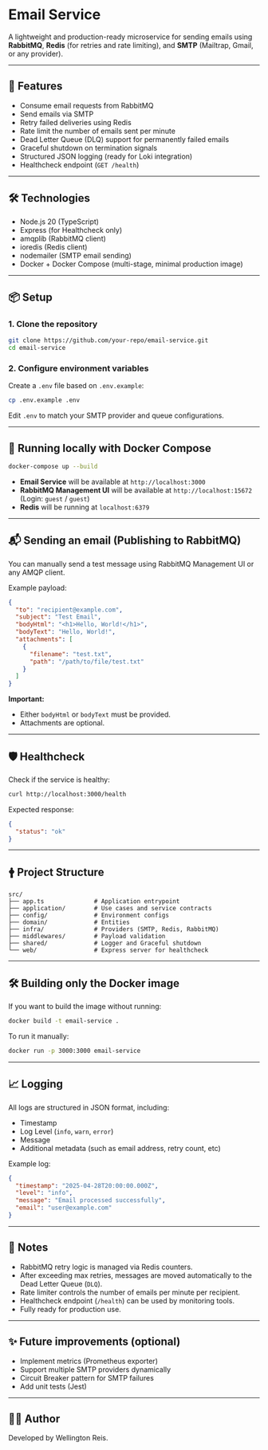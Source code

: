 # Email Service

A lightweight and production-ready microservice for sending emails using **RabbitMQ**, **Redis** (for retries and rate limiting), and **SMTP** (Mailtrap, Gmail, or any provider).

---

## 🚀 Features

- Consume email requests from RabbitMQ
- Send emails via SMTP
- Retry failed deliveries using Redis
- Rate limit the number of emails sent per minute
- Dead Letter Queue (DLQ) support for permanently failed emails
- Graceful shutdown on termination signals
- Structured JSON logging (ready for Loki integration)
- Healthcheck endpoint (`GET /health`)

---

## 🛠️ Technologies

- Node.js 20 (TypeScript)
- Express (for Healthcheck only)
- amqplib (RabbitMQ client)
- ioredis (Redis client)
- nodemailer (SMTP email sending)
- Docker + Docker Compose (multi-stage, minimal production image)

---

## 📦 Setup

### 1. Clone the repository

```bash
git clone https://github.com/your-repo/email-service.git
cd email-service
```

### 2. Configure environment variables

Create a `.env` file based on `.env.example`:

```bash
cp .env.example .env
```

Edit `.env` to match your SMTP provider and queue configurations.

---

## 🐳 Running locally with Docker Compose

```bash
docker-compose up --build
```

- **Email Service** will be available at `http://localhost:3000`
- **RabbitMQ Management UI** will be available at `http://localhost:15672`  
  (Login: `guest` / `guest`)
- **Redis** will be running at `localhost:6379`

---

## 📬 Sending an email (Publishing to RabbitMQ)

You can manually send a test message using RabbitMQ Management UI or any AMQP client.

Example payload:

```json
{
  "to": "recipient@example.com",
  "subject": "Test Email",
  "bodyHtml": "<h1>Hello, World!</h1>",
  "bodyText": "Hello, World!",
  "attachments": [
    {
      "filename": "test.txt",
      "path": "/path/to/file/test.txt"
    }
  ]
}
```

**Important:**
- Either `bodyHtml` or `bodyText` must be provided.
- Attachments are optional.

---

## 🛡️ Healthcheck

Check if the service is healthy:

```bash
curl http://localhost:3000/health
```

Expected response:

```json
{
  "status": "ok"
}
```

---

## 🛉 Project Structure

```
src/
├── app.ts              # Application entrypoint
├── application/        # Use cases and service contracts
├── config/             # Environment configs
├── domain/             # Entities
├── infra/              # Providers (SMTP, Redis, RabbitMQ)
├── middlewares/        # Payload validation
├── shared/             # Logger and Graceful shutdown
└── web/                # Express server for healthcheck
```

---

## 🛠️ Building only the Docker image

If you want to build the image without running:

```bash
docker build -t email-service .
```

To run it manually:

```bash
docker run -p 3000:3000 email-service
```

---

## 📈 Logging

All logs are structured in JSON format, including:

- Timestamp
- Log Level (`info`, `warn`, `error`)
- Message
- Additional metadata (such as email address, retry count, etc)

Example log:

```json
{
  "timestamp": "2025-04-28T20:00:00.000Z",
  "level": "info",
  "message": "Email processed successfully",
  "email": "user@example.com"
}
```

---

## 🧠 Notes

- RabbitMQ retry logic is managed via Redis counters.
- After exceeding max retries, messages are moved automatically to the Dead Letter Queue (`DLQ`).
- Rate limiter controls the number of emails per minute per recipient.
- Healthcheck endpoint (`/health`) can be used by monitoring tools.
- Fully ready for production use.

---

## ✨ Future improvements (optional)

- Implement metrics (Prometheus exporter)
- Support multiple SMTP providers dynamically
- Circuit Breaker pattern for SMTP failures
- Add unit tests (Jest)

---

## 👨‍💻 Author

Developed by Wellington Reis.
